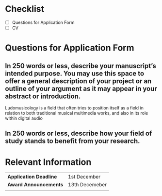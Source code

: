 # Checklist

- [ ] Questions for Application Form
- [ ] CV

# Questions for Application Form

## In 250 words or less, describe your manuscript’s intended purpose. You may use this space to offer a general description of your project or an outline of your argument as it may appear in your abstract or introduction.

Ludomusicology is a field that often tries to position itself as a field in relation to both traditional musical multimedia works, and also in its role within digital audio

## In 250 words or less, describe how your field of study stands to benefit from your research.



# Relevant Information

|                      |                |
| -------------------- | -------------- |
| **Application Deadline** | 1st December   |
| **Award Announcements**  | 13th Decemeber |
|                      |                |
